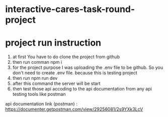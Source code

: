 # interactive-cares-task-round-project

# project run instruction
1. at first You have to do clone the project from github
2. then run comman npm i
3. for the project purpose I was uploading the .env file to be github. So you don't need to create .env file. because this is testing project
4. then run npm run dev
5. after this command the server will be start
6. then test those api accoding to the api documentation from any api testing tools like postman

api documentation link (postman) : https://documenter.getpostman.com/view/29256081/2s9YXk3LcV
   
